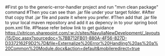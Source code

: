 #First go to the generic-error-handler project and run "mvn clean package" command
#Then you can see than .jar file under your target folder.
#After that copy that .jar file and paste it where you prefer.
#Then add that .jar file to your local maven repository and add it as depency in to your spring boot pom.xml file.
#Please refer below link to get guidance
https://xitricon.sharepoint.com/:w:/r/sites/NavuliaNewDevelopment/_layouts/15/Doc.aspx?sourcedoc=%7BB712FB01-880A-4F56-827D-D3372162F9D2%7D&file=Externalize%20Error%20Handling%20as%20a%20Common%20Module.docx&action=default&mobileredirect=true